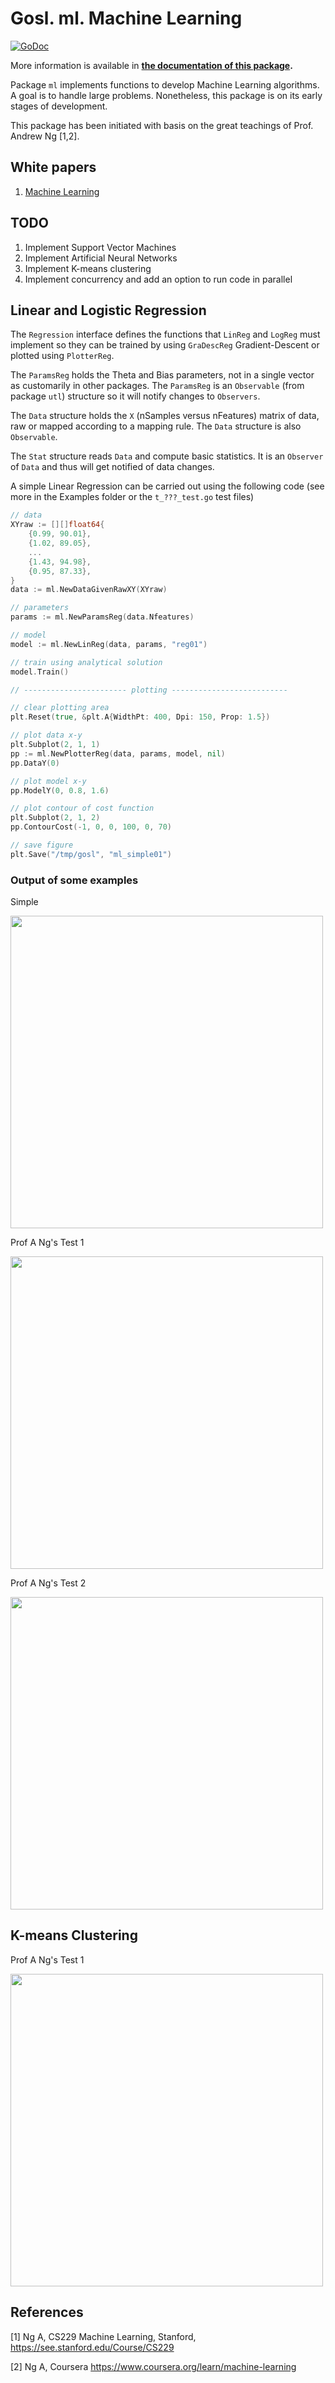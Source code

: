 # Gosl. ml. Machine Learning

[![GoDoc](https://godoc.org/github.com/cpmech/gosl/ml?status.svg)](https://godoc.org/github.com/cpmech/gosl/ml) 

More information is available in **[the documentation of this package](https://godoc.org/github.com/cpmech/gosl/ml).**

Package `ml` implements functions to develop Machine Learning algorithms. A goal is to handle large
problems. Nonetheless, this package is on its early stages of development.

This package has been initiated with basis on the great teachings of Prof. Andrew Ng [1,2].

## White papers

1. [Machine Learning](https://github.com/cpmech/gosl/blob/master/doc/machlearn.pdf)

## TODO

1. Implement Support Vector Machines
2. Implement Artificial Neural Networks
3. Implement K-means clustering
4. Implement concurrency and add an option to run code in parallel

## Linear and Logistic Regression

The `Regression` interface defines the functions that `LinReg` and `LogReg` must implement so they
can be trained by using `GraDescReg` Gradient-Descent or plotted using `PlotterReg`.

The `ParamsReg` holds the Theta and Bias parameters, not in a single vector as customarily in other
packages. The `ParamsReg` is an `Observable` (from package `utl`) structure so it will notify
changes to `Observers`.

The `Data` structure holds the `X` (nSamples versus nFeatures) matrix of data, raw or mapped
according to a mapping rule. The `Data` structure is also `Observable`.

The `Stat` structure reads `Data` and compute basic statistics. It is an `Observer` of `Data` and
thus will get notified of data changes.

A simple Linear Regression can be carried out using the following code (see more in the Examples
folder or the `t_???_test.go` test files)

```go
// data
XYraw := [][]float64{
    {0.99, 90.01},
    {1.02, 89.05},
    ...
    {1.43, 94.98},
    {0.95, 87.33},
}
data := ml.NewDataGivenRawXY(XYraw)

// parameters
params := ml.NewParamsReg(data.Nfeatures)

// model
model := ml.NewLinReg(data, params, "reg01")

// train using analytical solution
model.Train()

// ----------------------- plotting --------------------------

// clear plotting area
plt.Reset(true, &plt.A{WidthPt: 400, Dpi: 150, Prop: 1.5})

// plot data x-y
plt.Subplot(2, 1, 1)
pp := ml.NewPlotterReg(data, params, model, nil)
pp.DataY(0)

// plot model x-y
pp.ModelY(0, 0.8, 1.6)

// plot contour of cost function
plt.Subplot(2, 1, 2)
pp.ContourCost(-1, 0, 0, 100, 0, 70)

// save figure
plt.Save("/tmp/gosl", "ml_simple01")
```

### Output of some examples

Simple
<div id="container">
<p><img src="../examples/figs/ml_simple01.png" width="500"></p>
</div>

Prof A Ng's Test 1
<div id="container">
<p><img src="../examples/figs/ml_ang01.png" width="500"></p>
</div>

Prof A Ng's Test 2
<div id="container">
<p><img src="../examples/figs/ml_ang02.png" width="500"></p>
</div>


## K-means Clustering

Prof A Ng's Test 1
<div id="container">
<p><img src="../examples/figs/ml_kmeans01.png" width="500"></p>
</div>

## References

[1] Ng A, CS229 Machine Learning, Stanford, https://see.stanford.edu/Course/CS229

[2] Ng A, Coursera https://www.coursera.org/learn/machine-learning
